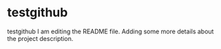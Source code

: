 # testgithub
testgithub
I am editing the README file. Adding some more details about the project description.


